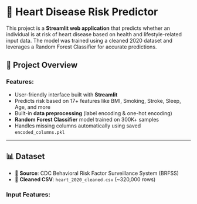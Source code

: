 # 🏥 Heart Disease Risk Predictor

This project is a **Streamlit web application** that predicts whether an individual is at risk of heart disease based on health and lifestyle-related input data. The model was trained using a cleaned 2020 dataset and leverages a Random Forest Classifier for accurate predictions.



## 🧠 Project Overview

### Features:
- User-friendly interface built with **Streamlit**
- Predicts risk based on 17+ features like BMI, Smoking, Stroke, Sleep, Age, and more
- Built-in **data preprocessing** (label encoding & one-hot encoding)
- **Random Forest Classifier** model trained on 300K+ samples
- Handles missing columns automatically using saved `encoded_columns.pkl`

---

## 📊 Dataset

- 📁 **Source**: CDC Behavioral Risk Factor Surveillance System (BRFSS)
- 🧼 **Cleaned CSV**: `heart_2020_cleaned.csv` (~320,000 rows)

### Input Features:
